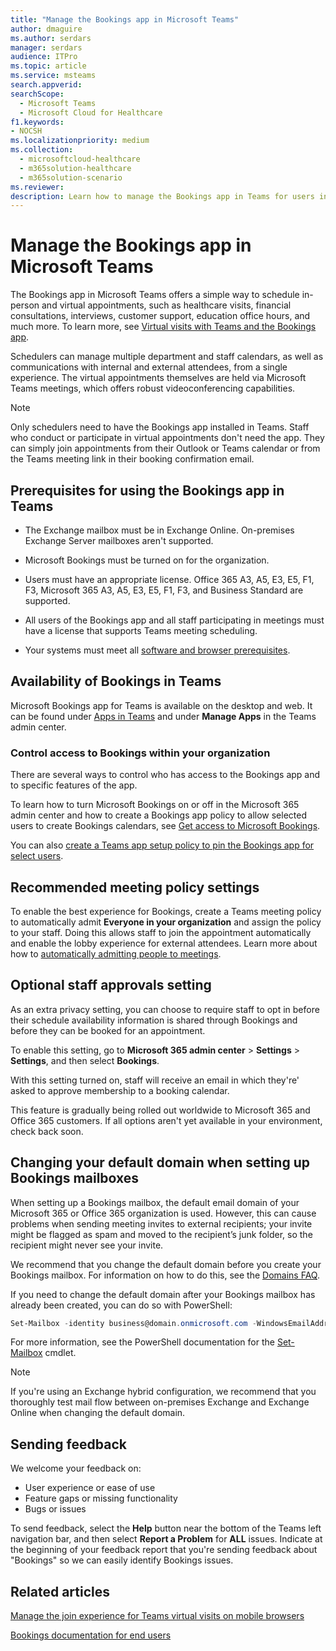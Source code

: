```yaml
---
title: "Manage the Bookings app in Microsoft Teams"
author: dmaguire
ms.author: serdars
manager: serdars
audience: ITPro
ms.topic: article 
ms.service: msteams 
search.appverid: 
searchScope:
  - Microsoft Teams
  - Microsoft Cloud for Healthcare
f1.keywords:
- NOCSH
ms.localizationpriority: medium
ms.collection: 
  - microsoftcloud-healthcare
  - m365solution-healthcare
  - m365solution-scenario
ms.reviewer: 
description: Learn how to manage the Bookings app in Teams for users in your organization.
---
```


# Manage the Bookings app in Microsoft Teams

The Bookings app in Microsoft Teams offers a simple way to schedule in-person and virtual appointments, such as healthcare visits, financial consultations, interviews, customer support, education office hours, and much more. To learn more, see [Virtual visits with  Teams and the Bookings app](expand-teams-across-your-org/bookings-virtual-visits.md).

Schedulers can manage multiple department and staff calendars, as well as communications with internal and external attendees, from a single experience. The virtual appointments themselves are held via Microsoft Teams meetings, which offers robust videoconferencing capabilities.

> [!NOTE]
> Only schedulers need to have the Bookings app installed in Teams. Staff who conduct or participate in virtual appointments don't need the app. They can simply join appointments from their Outlook or Teams calendar or from the Teams meeting link in their booking confirmation email.

## Prerequisites for using the Bookings app in Teams

- The Exchange mailbox must be in Exchange Online. On-premises Exchange Server mailboxes aren't supported.

- Microsoft Bookings must be turned on for the organization.

- Users must have an appropriate license. Office 365 A3, A5, E3, E5, F1, F3, Microsoft 365 A3, A5, E3, E5, F1, F3, and Business Standard are supported.

- All users of the Bookings app and all staff participating in meetings must have a license that supports Teams meeting scheduling.

- Your systems must meet all [software and browser prerequisites](hardware-requirements-for-the-teams-app.md).

## Availability of Bookings in Teams

Microsoft Bookings app for Teams is available on the desktop and web. It can be found under [Apps in Teams](https://teams.microsoft.com/l/app/4c4ec2e8-4a2c-4bce-8d8f-00fc664a4e5b?source=store-copy-link) and under **Manage Apps** in the Teams admin center.

### Control access to Bookings within your organization

There are several ways to control who has access to the Bookings app and to specific features of the app.

To learn how to turn Microsoft Bookings on or off in the Microsoft 365 admin center and how to create a Bookings app policy to allow selected users to create Bookings calendars, see [Get access to Microsoft Bookings](https://support.microsoft.com/en-us/office/get-access-to-microsoft-bookings-5382dc07-aaa5-45c9-8767-502333b214ce).

You can also [create a Teams app setup policy to pin the Bookings app for select users](teams-app-setup-policies.md).

## Recommended meeting policy settings

To enable the best experience for Bookings, create a Teams meeting policy to automatically admit **Everyone in your organization** and assign the policy to your staff. Doing this allows staff to join the appointment automatically and enable the lobby experience for external attendees. Learn more about how to [automatically admitting people to meetings](meeting-policies-participants-and-guests.md#automatically-admit-people).

## Optional staff approvals setting

As an extra privacy setting, you can choose to require staff to opt in before their schedule availability information is shared through Bookings and before they can be booked for an appointment.  

To enable this setting, go to **Microsoft 365 admin center** \> **Settings** \> **Settings**, and then select **Bookings**.

With this setting turned on, staff will receive an email in which they're' asked to approve membership to a booking calendar.  

This feature is gradually being rolled out worldwide to Microsoft 365 and Office 365 customers. If all options aren't yet available in your environment, check back soon.

## Changing your default domain when setting up Bookings mailboxes

When setting up a Bookings mailbox, the default email domain of your Microsoft 365 or Office 365 organization is used. However, this can cause problems when sending meeting invites to external recipients; your invite might be flagged as spam and moved to the recipient’s junk folder, so the recipient might never see your invite.

We recommend that you change the default domain before you create your Bookings mailbox. For information on how to do this, see the [Domains FAQ](/microsoft-365/admin/setup/domains-faq#how-do-i-set-or-change-the-default-domain-in-office-365).

If you need to change the default domain after your Bookings mailbox has already been created, you can do so with PowerShell:

```PowerShell
Set-Mailbox -identity business@domain.onmicrosoft.com -WindowsEmailAddress business@domain.com -EmailAddresses business@domain.com
```

For more information, see the PowerShell documentation for the [Set-Mailbox](/powershell/module/exchange/mailboxes/set-mailbox) cmdlet.

> [!NOTE]
> If you're using an Exchange hybrid configuration, we recommend that you thoroughly test mail flow between on-premises Exchange and Exchange Online when changing the default domain.

## Sending feedback

We welcome your feedback on:

  - User experience or ease of use
  - Feature gaps or missing functionality
  - Bugs or issues
  
To send feedback, select the **Help** button near the bottom of the Teams left navigation bar, and then select **Report a Problem** for **ALL** issues. Indicate at the beginning of your feedback report that you're sending feedback about "Bookings" so we can easily identify Bookings issues.

## Related articles

[Manage the join experience for Teams virtual visits on mobile browsers](expand-teams-across-your-org/mobile-browser-join.md)

[Bookings documentation for end users](https://support.office.com/en-us/article/apps-and-services-cc1fba57-9900-4634-8306-2360a40c665b?ui=en-US&rs=en-US&ad=US#PickTab=Bookings)

